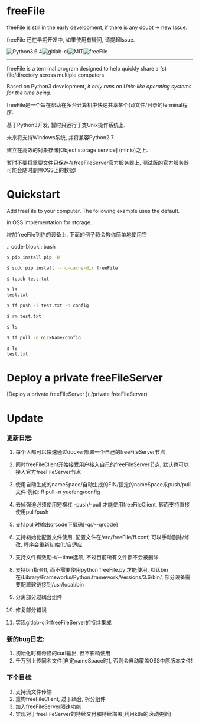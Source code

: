 # freeFile

freeFile is still in the early development, if there is any doubt -> new Issue.

freeFile 还在早期开发中, 如果使用有疑问, 请提起Issue.

![Python3.6.4](https://img.shields.io/badge/Python-3.6.4-green.svg)![gitlab-ci](https://img.shields.io/badge/Gitlab-ci-red.svg)![MIT](https://img.shields.io/badge/MIT-red.svg)![freeFile](https://img.shields.io/badge/freeFile-0.1.0-red.svg)



--------------------------



freeFile is a terminal program designed to help quickly share a (s) file/directory across multiple computers.

Based on Python3 development, *it only runs on Unix-like operating systems for the time being.*



freeFile是一个旨在帮助在多台计算机中快速共享某个(s)文件/目录的terminal程序.

基于Python3开发, 暂时只运行于类Unix操作系统上.

未来将支持Windows系统, 并将兼容Python2.7.

建立在高效的对象存储[Object storage service] (minio)之上.



暂时不要将重要文件只保存在freeFileServer官方服务器上, 测试版的官方服务器可能会随时删除OSS上的数据!



Quickstart
===========

Add freeFile to your computer. The following example uses the default.

in OSS implementation for storage.



增加freeFile到你的设备上. 下面的例子将会教你简单地使用它



.. code-block:: bash

```bash
$ pip install pip -U 

$ sudo pip install --no-cache-dir freeFile

$ touch test.txt

$ ls
test.txt

$ ff push -i test.txt -n config

$ rm test.txt

$ ls

$ ff pull -n nickName/config

$ ls
test.txt


```



# Deploy a private freeFileServer 



[Deploy a private freeFileServer ](./private freeFileServer)





# Update 



### 更新日志:

1. 每个人都可以快速通过docker部署一个自己的freeFileServer节点

2. 同时freeFileClient开始接受用户接入自己的freeFileServer节点, 默认也可以接入官方freeFileServer节点

3. 使用自动生成的nameSpace/自动生成的FIN/指定的nameSpace来push/pull 文件 例如: ff pull -n yuefeng/config

4. 去掉强迫必须使用短横杠 -push/-pull  才能使用freeFileClient, 转而支持直接使用pull/push

5. 支持pull时输出qrcode下载码[-qr/--qrcode]

6. 支持初始化配置文件使用, 配置文件在/etc/freeFile/ff.conf, 可以手动删除/修改, 程序会重新初始化/自适应

7. 支持文件有效期-t/--time选项, 不过目前所有文件都不会被删除

8. 支持bin指令ff, 而不需要使用python freeFile.py 才能使用, 默认bin在/Library/Frameworks/Python.framework/Versions/3.6/bin/, 部分设备需要配置软链接到/usr/local/bin

9. 分离部分过耦合组件

10. 修复部分错误

11. 实现gitlab-ci对freeFileServer的持续集成

### 新的bug日志:

1. 初始化时有奇怪的curl输出, 但不影响使用
2. 千万别上传同名文件[自定nameSpace时], 否则会自动覆盖OSS中原版本文件!

### 下个目标:

1. 支持流文件传输
2. 重构freeFileClient, 过于耦合, 拆分组件
3. 加入freeFileServer限速功能
4. 实现对于freeFileServer的持续交付和持续部署[利用k8s的滚动更新]
